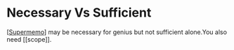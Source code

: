 # Necessary Vs Sufficient

[[Supermemo]] may be necessary for genius but not sufficient alone.You also need [[scope]]. 




[//begin]: # "Autogenerated link references for markdown compatibility"
[Supermemo]: SuperMemo "SuperMemo"
[//end]: # "Autogenerated link references"
